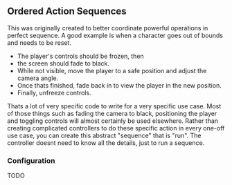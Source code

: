 ## Ordered Action Sequences

This was originally created to better coordinate powerful operations in perfect sequence. A good example is when a character goes out of bounds and needs to be reset. 

- The player's controls should be frozen, then 
- the screen should fade to black.
- While not visible, move the player to a safe position and adjust the camera angle.
- Once thats finished, fade back in to view the player in the new position.
- Finally, unfreeze controls.

Thats a lot of very specific code to write for a very specific use case. Most of those things such as fading the camera to black, positioning the player and toggling controls will almost certainly be used elsewhere. 
Rather than creating complicated controllers to do these specific action in every one-off use case, you can create this abstract "sequence" that is "run". The controller doesnt need to know all the details, just to run a sequence.

### Configuration
TODO
